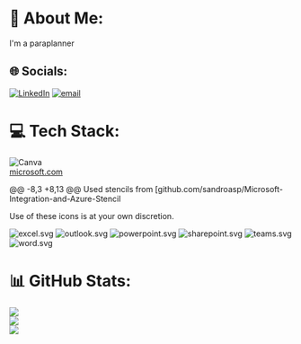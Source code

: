 # 💫 About Me:
I'm a paraplanner


## 🌐 Socials:
[![LinkedIn](https://img.shields.io/badge/LinkedIn-%230077B5.svg?logo=linkedin&logoColor=white)](https://linkedin.com/in/shovan-adhikari/) [![email](https://img.shields.io/badge/Email-D14836?logo=gmail&logoColor=white)](mailto:shovan.adhik@gmail.com) 

# 💻 Tech Stack:
![Canva](https://img.shields.io/badge/Canva-%2300C4CC.svg?style=for-the-badge&logo=Canva&logoColor=white)\
[microsoft.com](https://microsoft.com)
 
 @@ -8,3 +8,13 @@ Used stencils from [github.com/sandroasp/Microsoft-Integration-and-Azure-Stencil
 
 Use of these icons is at your own discretion.
 
 ![excel.svg](png/256/excel.png)
 ![outlook.svg](png/256/outlook.png)
 ![powerpoint.svg](png/256/powerpoint.png)
 ![sharepoint.svg](png/256/sharepoint.png)
 ![teams.svg](png/256/teams.png)
 ![word.svg](png/256/word.png)
 
# 📊 GitHub Stats:
![](https://github-readme-stats.vercel.app/api?username=ShovanAdhikari&theme=dark&hide_border=false&include_all_commits=false&count_private=false)<br/>
![](https://nirzak-streak-stats.vercel.app/?user=ShovanAdhikari&theme=dark&hide_border=false)<br/>
![](https://github-readme-stats.vercel.app/api/top-langs/?username=ShovanAdhikari&theme=dark&hide_border=false&include_all_commits=false&count_private=false&layout=compact)

